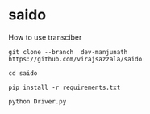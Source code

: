 # saido
How to use transciber
  ```
  git clone --branch  dev-manjunath https://github.com/virajsazzala/saido
  ```
  ```
  cd saido
  ```
  ```
  pip install -r requirements.txt
  ```
  ```
  python Driver.py
  ```
